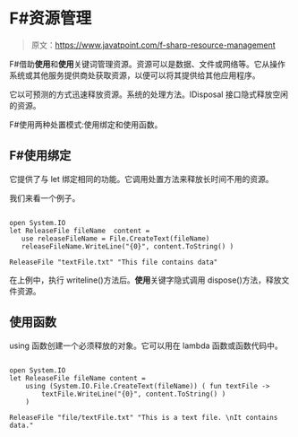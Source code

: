 # F#资源管理

> 原文：<https://www.javatpoint.com/f-sharp-resource-management>

F#借助**使用**和**使用**关键词管理资源。资源可以是数据、文件或网络等。它从操作系统或其他服务提供商处获取资源，以便可以将其提供给其他应用程序。

它以可预测的方式迅速释放资源。系统的处理方法。IDisposal 接口隐式释放空闲的资源。

F#使用两种处置模式:使用绑定和使用函数。

## F#使用绑定

它提供了与 let 绑定相同的功能。它调用处置方法来释放长时间不用的资源。

我们来看一个例子。

```

open System.IO
let ReleaseFile fileName  content =
   use releaseFileName = File.CreateText(fileName)
   releaseFileName.WriteLine("{0}", content.ToString() )

ReleaseFile "textFile.txt" "This file contains data"

```

在上例中，执行 writeline()方法后。**使用**关键字隐式调用 dispose()方法，释放文件资源。

## 使用函数

using 函数创建一个必须释放的对象。它可以用在 lambda 函数或函数代码中。

```

open System.IO
let ReleaseFile fileName content =
    using (System.IO.File.CreateText(fileName)) ( fun textFile ->
        textFile.WriteLine("{0}", content.ToString() )
    )

ReleaseFile "file/textFile.txt" "This is a text file. \nIt contains data."

```